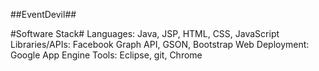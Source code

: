 ##EventDevil##

#Software Stack#
Languages:
    Java, JSP, HTML, CSS, JavaScript
Libraries/APIs:
    Facebook Graph API, GSON, Bootstrap
Web Deployment:
    Google App Engine
Tools:
    Eclipse, git, Chrome

